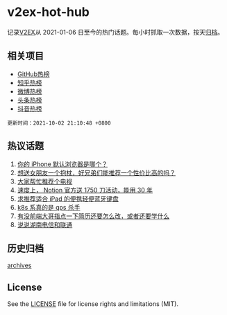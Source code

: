 # v2ex-hot-hub

 记录[V2EX](https://www.v2ex.com/)从 2021-01-06 日至今的热门话题。每小时抓取一次数据，按天[归档](archives)。
 
 ## 相关项目

- [GitHub热榜](https://github.com/snaildev/github-hot-hub)
- [知乎热榜](https://github.com/snaildev/zhihu-hot-hub)
- [微博热榜](https://github.com/snaildev/weibo-hot-hub)
- [头条热榜](https://github.com/snaildev/toutiao-hot-hub)
- [抖音热榜](https://github.com/snaildev/douyin-hot-hub)


 `更新时间：2021-10-02 21:10:48 +0800`

## 热议话题

1. [你的 iPhone 默认浏览器是哪个？](https://www.v2ex.com/t/805634)
1. [想送女朋友一个抱枕，好兄弟们能推荐一个性价比高的吗？](https://www.v2ex.com/t/805593)
1. [大家帮忙推荐个电视](https://www.v2ex.com/t/805635)
1. [速度上， Notion 官方送 1750 刀活动，能用 30 年](https://www.v2ex.com/t/805597)
1. [求推荐适合 iPad 的便携轻便蓝牙键盘](https://www.v2ex.com/t/805637)
1. [k8s 系真的是 qps 杀手](https://www.v2ex.com/t/805677)
1. [有没前端大哥指点一下简历还要怎么改，或者还要学什么](https://www.v2ex.com/t/805612)
1. [说说湖南电信和联通](https://www.v2ex.com/t/805617)

## 历史归档

[archives](archives)

## License

See the [LICENSE](LICENSE) file for license rights and limitations (MIT).
